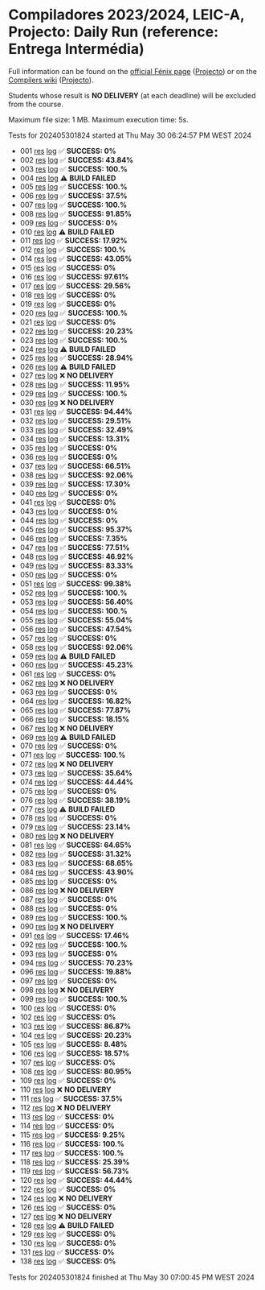 # Compiladores 2023/2024, LEIC-A, Projecto: Daily Run (reference: Entrega Intermédia)

Full information can be found on the [official Fénix page](https://fenix.tecnico.ulisboa.pt/disciplinas/Com3/2023-2024/2-semestre) ([Projecto](https://fenix.tecnico.ulisboa.pt/disciplinas/Com3/2023-2024/2-semestre/projecto)) or on the [Compilers wiki](https://web.tecnico.ulisboa.pt/~david.matos/w/pt/index.php/Compiladores) ([Projecto](https://web.tecnico.ulisboa.pt/~david.matos/w/pt/index.php/Compiladores/Projecto_de_Compiladores)).

Students whose result is **NO DELIVERY** (at each deadline) will be excluded from the course.

Maximum file size: 1 MB. Maximum execution time: 5s.

Tests for 202405301824 started at Thu May 30 06:24:57 PM WEST 2024

* 001 [res](logs/001.res.html) [log](logs/001.log.html) ✅ **SUCCESS: 0%**
* 002 [res](logs/002.res.html) [log](logs/002.log.html) ✅ **SUCCESS: 43.84%**
* 003 [res](logs/003.res.html) [log](logs/003.log.html) ✅ **SUCCESS: 100.%**
* 004 [res](logs/004.res.html) [log](logs/004.log.html) ⚠ **BUILD FAILED**
* 005 [res](logs/005.res.html) [log](logs/005.log.html) ✅ **SUCCESS: 100.%**
* 006 [res](logs/006.res.html) [log](logs/006.log.html) ✅ **SUCCESS: 37.5%**
* 007 [res](logs/007.res.html) [log](logs/007.log.html) ✅ **SUCCESS: 100.%**
* 008 [res](logs/008.res.html) [log](logs/008.log.html) ✅ **SUCCESS: 91.85%**
* 009 [res](logs/009.res.html) [log](logs/009.log.html) ✅ **SUCCESS: 0%**
* 010 [res](logs/010.res.html) [log](logs/010.log.html) ⚠ **BUILD FAILED**
* 011 [res](logs/011.res.html) [log](logs/011.log.html) ✅ **SUCCESS: 17.92%**
* 012 [res](logs/012.res.html) [log](logs/012.log.html) ✅ **SUCCESS: 100.%**
* 014 [res](logs/014.res.html) [log](logs/014.log.html) ✅ **SUCCESS: 43.05%**
* 015 [res](logs/015.res.html) [log](logs/015.log.html) ✅ **SUCCESS: 0%**
* 016 [res](logs/016.res.html) [log](logs/016.log.html) ✅ **SUCCESS: 97.61%**
* 017 [res](logs/017.res.html) [log](logs/017.log.html) ✅ **SUCCESS: 29.56%**
* 018 [res](logs/018.res.html) [log](logs/018.log.html) ✅ **SUCCESS: 0%**
* 019 [res](logs/019.res.html) [log](logs/019.log.html) ✅ **SUCCESS: 0%**
* 020 [res](logs/020.res.html) [log](logs/020.log.html) ✅ **SUCCESS: 100.%**
* 021 [res](logs/021.res.html) [log](logs/021.log.html) ✅ **SUCCESS: 0%**
* 022 [res](logs/022.res.html) [log](logs/022.log.html) ✅ **SUCCESS: 20.23%**
* 023 [res](logs/023.res.html) [log](logs/023.log.html) ✅ **SUCCESS: 100.%**
* 024 [res](logs/024.res.html) [log](logs/024.log.html) ⚠ **BUILD FAILED**
* 025 [res](logs/025.res.html) [log](logs/025.log.html) ✅ **SUCCESS: 28.94%**
* 026 [res](logs/026.res.html) [log](logs/026.log.html) ⚠ **BUILD FAILED**
* 027 [res](logs/027.res.html) [log](logs/027.log.html) ❌ **NO DELIVERY**
* 028 [res](logs/028.res.html) [log](logs/028.log.html) ✅ **SUCCESS: 11.95%**
* 029 [res](logs/029.res.html) [log](logs/029.log.html) ✅ **SUCCESS: 100.%**
* 030 [res](logs/030.res.html) [log](logs/030.log.html) ❌ **NO DELIVERY**
* 031 [res](logs/031.res.html) [log](logs/031.log.html) ✅ **SUCCESS: 94.44%**
* 032 [res](logs/032.res.html) [log](logs/032.log.html) ✅ **SUCCESS: 29.51%**
* 033 [res](logs/033.res.html) [log](logs/033.log.html) ✅ **SUCCESS: 32.49%**
* 034 [res](logs/034.res.html) [log](logs/034.log.html) ✅ **SUCCESS: 13.31%**
* 035 [res](logs/035.res.html) [log](logs/035.log.html) ✅ **SUCCESS: 0%**
* 036 [res](logs/036.res.html) [log](logs/036.log.html) ✅ **SUCCESS: 0%**
* 037 [res](logs/037.res.html) [log](logs/037.log.html) ✅ **SUCCESS: 66.51%**
* 038 [res](logs/038.res.html) [log](logs/038.log.html) ✅ **SUCCESS: 92.06%**
* 039 [res](logs/039.res.html) [log](logs/039.log.html) ✅ **SUCCESS: 17.30%**
* 040 [res](logs/040.res.html) [log](logs/040.log.html) ✅ **SUCCESS: 0%**
* 041 [res](logs/041.res.html) [log](logs/041.log.html) ✅ **SUCCESS: 0%**
* 043 [res](logs/043.res.html) [log](logs/043.log.html) ✅ **SUCCESS: 0%**
* 044 [res](logs/044.res.html) [log](logs/044.log.html) ✅ **SUCCESS: 0%**
* 045 [res](logs/045.res.html) [log](logs/045.log.html) ✅ **SUCCESS: 95.37%**
* 046 [res](logs/046.res.html) [log](logs/046.log.html) ✅ **SUCCESS: 7.35%**
* 047 [res](logs/047.res.html) [log](logs/047.log.html) ✅ **SUCCESS: 77.51%**
* 048 [res](logs/048.res.html) [log](logs/048.log.html) ✅ **SUCCESS: 46.92%**
* 049 [res](logs/049.res.html) [log](logs/049.log.html) ✅ **SUCCESS: 83.33%**
* 050 [res](logs/050.res.html) [log](logs/050.log.html) ✅ **SUCCESS: 0%**
* 051 [res](logs/051.res.html) [log](logs/051.log.html) ✅ **SUCCESS: 99.38%**
* 052 [res](logs/052.res.html) [log](logs/052.log.html) ✅ **SUCCESS: 100.%**
* 053 [res](logs/053.res.html) [log](logs/053.log.html) ✅ **SUCCESS: 56.40%**
* 054 [res](logs/054.res.html) [log](logs/054.log.html) ✅ **SUCCESS: 100.%**
* 055 [res](logs/055.res.html) [log](logs/055.log.html) ✅ **SUCCESS: 55.04%**
* 056 [res](logs/056.res.html) [log](logs/056.log.html) ✅ **SUCCESS: 47.54%**
* 057 [res](logs/057.res.html) [log](logs/057.log.html) ✅ **SUCCESS: 0%**
* 058 [res](logs/058.res.html) [log](logs/058.log.html) ✅ **SUCCESS: 92.06%**
* 059 [res](logs/059.res.html) [log](logs/059.log.html) ⚠ **BUILD FAILED**
* 060 [res](logs/060.res.html) [log](logs/060.log.html) ✅ **SUCCESS: 45.23%**
* 061 [res](logs/061.res.html) [log](logs/061.log.html) ✅ **SUCCESS: 0%**
* 062 [res](logs/062.res.html) [log](logs/062.log.html) ❌ **NO DELIVERY**
* 063 [res](logs/063.res.html) [log](logs/063.log.html) ✅ **SUCCESS: 0%**
* 064 [res](logs/064.res.html) [log](logs/064.log.html) ✅ **SUCCESS: 16.82%**
* 065 [res](logs/065.res.html) [log](logs/065.log.html) ✅ **SUCCESS: 77.87%**
* 066 [res](logs/066.res.html) [log](logs/066.log.html) ✅ **SUCCESS: 18.15%**
* 067 [res](logs/067.res.html) [log](logs/067.log.html) ❌ **NO DELIVERY**
* 069 [res](logs/069.res.html) [log](logs/069.log.html) ⚠ **BUILD FAILED**
* 070 [res](logs/070.res.html) [log](logs/070.log.html) ✅ **SUCCESS: 0%**
* 071 [res](logs/071.res.html) [log](logs/071.log.html) ✅ **SUCCESS: 100.%**
* 072 [res](logs/072.res.html) [log](logs/072.log.html) ❌ **NO DELIVERY**
* 073 [res](logs/073.res.html) [log](logs/073.log.html) ✅ **SUCCESS: 35.64%**
* 074 [res](logs/074.res.html) [log](logs/074.log.html) ✅ **SUCCESS: 44.44%**
* 075 [res](logs/075.res.html) [log](logs/075.log.html) ✅ **SUCCESS: 0%**
* 076 [res](logs/076.res.html) [log](logs/076.log.html) ✅ **SUCCESS: 38.19%**
* 077 [res](logs/077.res.html) [log](logs/077.log.html) ⚠ **BUILD FAILED**
* 078 [res](logs/078.res.html) [log](logs/078.log.html) ✅ **SUCCESS: 0%**
* 079 [res](logs/079.res.html) [log](logs/079.log.html) ✅ **SUCCESS: 23.14%**
* 080 [res](logs/080.res.html) [log](logs/080.log.html) ❌ **NO DELIVERY**
* 081 [res](logs/081.res.html) [log](logs/081.log.html) ✅ **SUCCESS: 64.65%**
* 082 [res](logs/082.res.html) [log](logs/082.log.html) ✅ **SUCCESS: 31.32%**
* 083 [res](logs/083.res.html) [log](logs/083.log.html) ✅ **SUCCESS: 68.65%**
* 084 [res](logs/084.res.html) [log](logs/084.log.html) ✅ **SUCCESS: 43.90%**
* 085 [res](logs/085.res.html) [log](logs/085.log.html) ✅ **SUCCESS: 0%**
* 086 [res](logs/086.res.html) [log](logs/086.log.html) ❌ **NO DELIVERY**
* 087 [res](logs/087.res.html) [log](logs/087.log.html) ✅ **SUCCESS: 0%**
* 088 [res](logs/088.res.html) [log](logs/088.log.html) ✅ **SUCCESS: 0%**
* 089 [res](logs/089.res.html) [log](logs/089.log.html) ✅ **SUCCESS: 100.%**
* 090 [res](logs/090.res.html) [log](logs/090.log.html) ❌ **NO DELIVERY**
* 091 [res](logs/091.res.html) [log](logs/091.log.html) ✅ **SUCCESS: 17.46%**
* 092 [res](logs/092.res.html) [log](logs/092.log.html) ✅ **SUCCESS: 100.%**
* 093 [res](logs/093.res.html) [log](logs/093.log.html) ✅ **SUCCESS: 0%**
* 094 [res](logs/094.res.html) [log](logs/094.log.html) ✅ **SUCCESS: 70.23%**
* 096 [res](logs/096.res.html) [log](logs/096.log.html) ✅ **SUCCESS: 19.88%**
* 097 [res](logs/097.res.html) [log](logs/097.log.html) ✅ **SUCCESS: 0%**
* 098 [res](logs/098.res.html) [log](logs/098.log.html) ❌ **NO DELIVERY**
* 099 [res](logs/099.res.html) [log](logs/099.log.html) ✅ **SUCCESS: 100.%**
* 100 [res](logs/100.res.html) [log](logs/100.log.html) ✅ **SUCCESS: 0%**
* 102 [res](logs/102.res.html) [log](logs/102.log.html) ✅ **SUCCESS: 0%**
* 103 [res](logs/103.res.html) [log](logs/103.log.html) ✅ **SUCCESS: 86.87%**
* 104 [res](logs/104.res.html) [log](logs/104.log.html) ✅ **SUCCESS: 20.23%**
* 105 [res](logs/105.res.html) [log](logs/105.log.html) ✅ **SUCCESS: 8.48%**
* 106 [res](logs/106.res.html) [log](logs/106.log.html) ✅ **SUCCESS: 18.57%**
* 107 [res](logs/107.res.html) [log](logs/107.log.html) ✅ **SUCCESS: 0%**
* 108 [res](logs/108.res.html) [log](logs/108.log.html) ✅ **SUCCESS: 80.95%**
* 109 [res](logs/109.res.html) [log](logs/109.log.html) ✅ **SUCCESS: 0%**
* 110 [res](logs/110.res.html) [log](logs/110.log.html) ❌ **NO DELIVERY**
* 111 [res](logs/111.res.html) [log](logs/111.log.html) ✅ **SUCCESS: 37.5%**
* 112 [res](logs/112.res.html) [log](logs/112.log.html) ❌ **NO DELIVERY**
* 113 [res](logs/113.res.html) [log](logs/113.log.html) ✅ **SUCCESS: 0%**
* 114 [res](logs/114.res.html) [log](logs/114.log.html) ✅ **SUCCESS: 0%**
* 115 [res](logs/115.res.html) [log](logs/115.log.html) ✅ **SUCCESS: 9.25%**
* 116 [res](logs/116.res.html) [log](logs/116.log.html) ✅ **SUCCESS: 100.%**
* 117 [res](logs/117.res.html) [log](logs/117.log.html) ✅ **SUCCESS: 100.%**
* 118 [res](logs/118.res.html) [log](logs/118.log.html) ✅ **SUCCESS: 25.39%**
* 119 [res](logs/119.res.html) [log](logs/119.log.html) ✅ **SUCCESS: 56.73%**
* 120 [res](logs/120.res.html) [log](logs/120.log.html) ✅ **SUCCESS: 44.44%**
* 122 [res](logs/122.res.html) [log](logs/122.log.html) ✅ **SUCCESS: 0%**
* 124 [res](logs/124.res.html) [log](logs/124.log.html) ❌ **NO DELIVERY**
* 126 [res](logs/126.res.html) [log](logs/126.log.html) ✅ **SUCCESS: 0%**
* 127 [res](logs/127.res.html) [log](logs/127.log.html) ❌ **NO DELIVERY**
* 128 [res](logs/128.res.html) [log](logs/128.log.html) ⚠ **BUILD FAILED**
* 129 [res](logs/129.res.html) [log](logs/129.log.html) ✅ **SUCCESS: 0%**
* 130 [res](logs/130.res.html) [log](logs/130.log.html) ✅ **SUCCESS: 0%**
* 131 [res](logs/131.res.html) [log](logs/131.log.html) ✅ **SUCCESS: 0%**
* 138 [res](logs/138.res.html) [log](logs/138.log.html) ✅ **SUCCESS: 0%**

Tests for 202405301824 finished at  Thu May 30 07:00:45 PM WEST 2024
